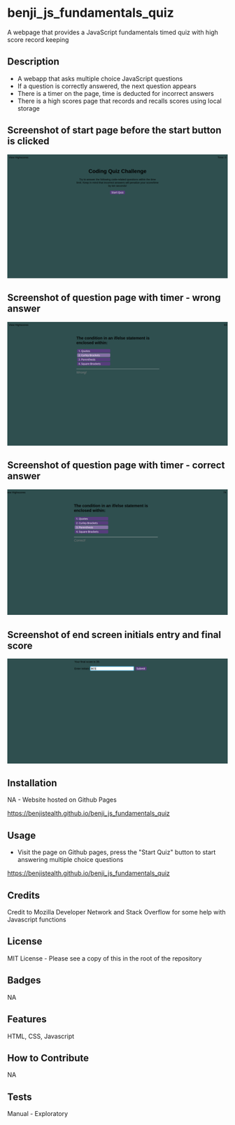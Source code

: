# benji_js_fundamentals_quiz
A webpage that provides a JavaScript fundamentals timed quiz with high score record keeping

## Description

- A webapp that asks multiple choice JavaScript questions
- If a question is correctly answered, the next question appears
- There is a timer on the page, time is deducted for incorrect answers
- There is a high scores page that records and recalls scores using local storage

## Screenshot of start page before the start button is clicked


  <img alt="Screenshot_1" src="assets\images\screenshot1.png">

  ## Screenshot of question page with timer - wrong answer

    
  <img alt="Screenshot_1" src="assets\images\screenshot2.png">


  ## Screenshot of question page with timer - correct answer


  <img alt="Screenshot_1" src="assets\images\screenshot3.png">


  ## Screenshot of end screen initials entry and final score


  <img alt="Screenshot_1" src="assets\images\screenshot4.png">

## Installation

NA - Website hosted on Github Pages

https://benjistealth.github.io/benji_js_fundamentals_quiz

## Usage

- Visit the page on Github pages, press the "Start Quiz" button to start answering multiple choice questions

https://benjistealth.github.io/benji_js_fundamentals_quiz

## Credits

Credit to Mozilla Developer Network and Stack Overflow for some help with Javascript functions

## License

MIT License - Please see a copy of this in the root of the repository


## Badges

NA

## Features

HTML, CSS, Javascript

## How to Contribute

NA

## Tests

Manual - Exploratory
